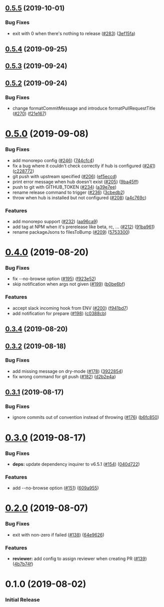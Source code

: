 ## [0.5.5](https://github.com/algolia/shipjs/compare/v0.5.4...v0.5.5) (2019-10-01)


### Bug Fixes

* exit with 0 when there's nothing to release ([#283](https://github.com/algolia/shipjs/issues/283)) ([3ef15fa](https://github.com/algolia/shipjs/commit/3ef15fa))



## [0.5.4](https://github.com/algolia/shipjs/compare/v0.5.3...v0.5.4) (2019-09-25)



## [0.5.3](https://github.com/algolia/shipjs/compare/v0.5.2...v0.5.3) (2019-09-24)



## [0.5.2](https://github.com/algolia/shipjs/compare/v0.5.1...v0.5.2) (2019-09-24)


### Bug Fixes

* change formatCommitMessage and introduce formatPullRequestTitle ([#270](https://github.com/algolia/shipjs/issues/270)) ([f21e167](https://github.com/algolia/shipjs/commit/f21e167))



# [0.5.0](https://github.com/algolia/shipjs/compare/v0.4.0...v0.5.0) (2019-09-08)


### Bug Fixes

* add monorepo config ([#246](https://github.com/algolia/shipjs/issues/246)) ([744cfc4](https://github.com/algolia/shipjs/commit/744cfc4))
* fix a bug where it couldn't check correctly if hub is configured ([#241](https://github.com/algolia/shipjs/issues/241)) ([c228772](https://github.com/algolia/shipjs/commit/c228772))
* git push with upstream specified ([#206](https://github.com/algolia/shipjs/issues/206)) ([ef5eccd](https://github.com/algolia/shipjs/commit/ef5eccd))
* print error message when hub doesn't exist ([#205](https://github.com/algolia/shipjs/issues/205)) ([9ba45ff](https://github.com/algolia/shipjs/commit/9ba45ff))
* push to git with GITHUB_TOKEN ([#234](https://github.com/algolia/shipjs/issues/234)) ([a39e7ee](https://github.com/algolia/shipjs/commit/a39e7ee))
* rename release command to trigger ([#236](https://github.com/algolia/shipjs/issues/236)) ([3cbedb2](https://github.com/algolia/shipjs/commit/3cbedb2))
* throw when hub is installed but not configured ([#208](https://github.com/algolia/shipjs/issues/208)) ([a4c769c](https://github.com/algolia/shipjs/commit/a4c769c))


### Features

* add monorepo support ([#232](https://github.com/algolia/shipjs/issues/232)) ([aa96ca9](https://github.com/algolia/shipjs/commit/aa96ca9))
* add tag at NPM when it's prerelease like beta, rc, ... ([#212](https://github.com/algolia/shipjs/issues/212)) ([91ba961](https://github.com/algolia/shipjs/commit/91ba961))
* rename packageJsons to filesToBump ([#209](https://github.com/algolia/shipjs/issues/209)) ([5753300](https://github.com/algolia/shipjs/commit/5753300))



# [0.4.0](https://github.com/algolia/shipjs/compare/v0.3.4...v0.4.0) (2019-08-20)


### Bug Fixes

* fix --no-browse option ([#195](https://github.com/algolia/shipjs/issues/195)) ([f923e52](https://github.com/algolia/shipjs/commit/f923e52))
* skip notification when args not given ([#199](https://github.com/algolia/shipjs/issues/199)) ([b0be6bf](https://github.com/algolia/shipjs/commit/b0be6bf))


### Features

* accept slack incoming hook from ENV ([#200](https://github.com/algolia/shipjs/issues/200)) ([f941bd7](https://github.com/algolia/shipjs/commit/f941bd7))
* add notification for prepare ([#198](https://github.com/algolia/shipjs/issues/198)) ([c0388cb](https://github.com/algolia/shipjs/commit/c0388cb))



## [0.3.4](https://github.com/algolia/shipjs/compare/v0.3.3...v0.3.4) (2019-08-20)



## [0.3.2](https://github.com/algolia/shipjs/compare/v0.3.1...v0.3.2) (2019-08-18)


### Bug Fixes

* add missing message on dry-mode ([#178](https://github.com/algolia/shipjs/issues/178)) ([3922854](https://github.com/algolia/shipjs/commit/3922854))
* fix wrong command for git push ([#182](https://github.com/algolia/shipjs/issues/182)) ([d2b2e4a](https://github.com/algolia/shipjs/commit/d2b2e4a))



## [0.3.1](https://github.com/algolia/shipjs/compare/v0.3.0...v0.3.1) (2019-08-17)


### Bug Fixes

* ignore commits out of convention instead of throwing ([#176](https://github.com/algolia/shipjs/issues/176)) ([b6fc850](https://github.com/algolia/shipjs/commit/b6fc850))



# [0.3.0](https://github.com/algolia/shipjs/compare/v0.2.0...v0.3.0) (2019-08-17)


### Bug Fixes

* **deps:** update dependency inquirer to v6.5.1 ([#154](https://github.com/algolia/shipjs/issues/154)) ([040d722](https://github.com/algolia/shipjs/commit/040d722))


### Features

* add --no-browse option ([#151](https://github.com/algolia/shipjs/issues/151)) ([609a955](https://github.com/algolia/shipjs/commit/609a955))



# [0.2.0](https://github.com/algolia/shipjs/compare/v0.1.1...v0.2.0) (2019-08-07)


### Bug Fixes

* exit with non-zero if failed ([#138](https://github.com/algolia/shipjs/issues/138)) ([64e9626](https://github.com/algolia/shipjs/commit/64e9626))


### Features

* **reviewer:** add config to assign reviewer when creating PR ([#139](https://github.com/algolia/shipjs/issues/139)) ([4b7b74f](https://github.com/algolia/shipjs/commit/4b7b74f))


# 0.1.0 (2019-08-02)

### Initial Release
